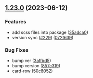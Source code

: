 

## [1.23.0](https://github.com/getgoui/go-ui/compare/@go-ui/core-v1.14.0...1.23.0) (2023-06-12)


### Features

* add scss files into package ([35adca0](https://github.com/getgoui/go-ui/commit/35adca05789653c26447c263f33b898fca7836bb))
* version sync ([#229](https://github.com/getgoui/go-ui/issues/229)) ([072f639](https://github.com/getgoui/go-ui/commit/072f639b706687d77ae6140c09d99d14a7609d56))


### Bug Fixes

* bump ver ([3affbd5](https://github.com/getgoui/go-ui/commit/3affbd52eb79d0186e8db596ded991d2dbed9b4d))
* bump version ([857c319](https://github.com/getgoui/go-ui/commit/857c3193161ae18892e5a47dbe4d15fa7d4d872a))
* card-row ([50c8052](https://github.com/getgoui/go-ui/commit/50c8052a61d205b008b8d7679443cadf11ab254c))